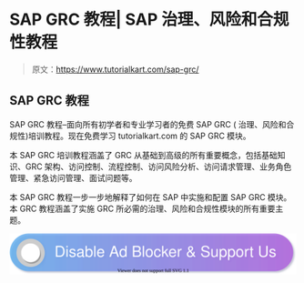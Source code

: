 # SAP GRC 教程| SAP 治理、风险和合规性教程

> 原文：<https://www.tutorialkart.com/sap-grc/>

## SAP GRC 教程

SAP GRC 教程–面向所有初学者和专业学习者的免费 SAP GRC ( 治理、风险和合规性)培训教程。现在免费学习 tutorialkart.com 的 SAP GRC 模块。

本 SAP GRC 培训教程涵盖了 GRC 从基础到高级的所有重要概念，包括基础知识、GRC 架构、访问控制、流程控制、访问风险分析、访问请求管理、业务角色管理、紧急访问管理、面试问题等。

本 SAP GRC 教程一步一步地解释了如何在 SAP 中实施和配置 SAP GRC 模块。本 GRC 教程涵盖了实施 GRC 所必需的治理、风险和合规性模块的所有重要主题。

[![](img/925da31b32d6bc3827932f6c8afb11bb.png)](https://www.tutorialkart.com/)